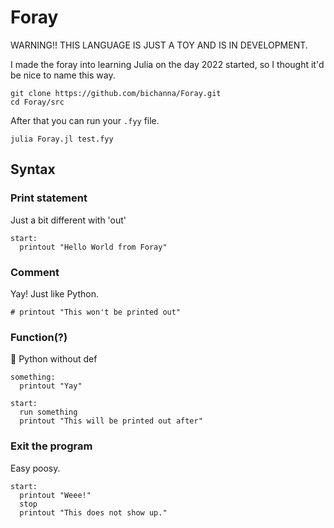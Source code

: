# Foray

WARNING!! THIS LANGUAGE IS JUST A TOY AND IS IN DEVELOPMENT.

I made the foray into learning Julia on the day 2022 started, so I thought it'd be nice to name this way.

```
git clone https://github.com/bichanna/Foray.git
cd Foray/src
```
After that you can run your `.fyy` file.
```
julia Foray.jl test.fyy
```

## Syntax

### Print statement
Just a bit different with 'out'
```
start:
  printout "Hello World from Foray"
```

### Comment
Yay! Just like Python.
```
# printout "This won't be printed out"
```

### Function(?)
🤔 Python without def
```
something:
  printout "Yay"

start:
  run something
  printout "This will be printed out after"
```

### Exit the program
Easy poosy.
```
start:
  printout "Weee!"
  stop
  printout "This does not show up."
```
